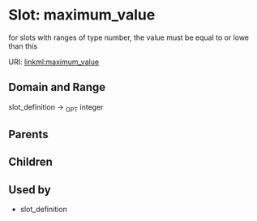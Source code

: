 
# Slot: maximum_value


for slots with ranges of type number, the value must be equal to or lowe than this

URI: [linkml:maximum_value](https://w3id.org/linkml/maximum_value)


## Domain and Range

slot_definition ->  <sub>OPT</sub>
 integer

## Parents


## Children


## Used by

 * slot_definition
